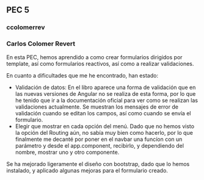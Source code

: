 ## PEC 5

### ccolomerrev

### Carlos Colomer Revert

En esta PEC, hemos aprendido a como crear formularios dirigidos por template, así como formularios reactivos, así como a realizar validaciones.

En cuanto a dificultades que me he encontrado, han estado:
- Validación de datos: En el libro aparece una forma de validación que en las nuevas versiones de Angular no se realiza de esta forma, por lo que he tenido que ir a la documentación oficial para ver como se realizan las validaciones actualmente. Se muestran los mensajes de error de validación cuando se editan los campos, así como cuando se envía el formulario.
- Elegir que mostrar en cada opción del menú. Dado que no hemos visto la opción del Routing aún, no sabía muy bien como hacerlo, por lo que finalmente me decanté por poner en el navbar una funcíon con un parámetro y desde el app.component, recibirlo, y dependiendo del nombre, mostrar uno y otro componente.

Se ha mejorado ligeramente el diseño con bootstrap, dado que lo hemos instalado, y aplicado algunas mejoras para el formulario creado.